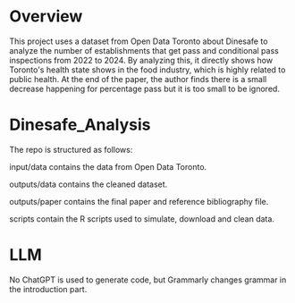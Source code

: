 # Overview
This project uses a dataset from Open Data Toronto about Dinesafe to analyze the number of establishments that get pass and conditional pass inspections from 2022 to 2024. By analyzing this, it directly shows how Toronto's health state shows in the food industry, which is highly related to public health. At the end of the paper, the author finds there is a small decrease happening for percentage pass but it is too small to be ignored.

# Dinesafe_Analysis
The repo is structured as follows:

input/data contains the data from Open Data Toronto.

outputs/data contains the cleaned dataset.

outputs/paper contains the final paper and reference bibliography file.

scripts contain the R scripts used to simulate, download and clean data.

# LLM
No ChatGPT is used to generate code, but Grammarly changes grammar in the introduction part.
